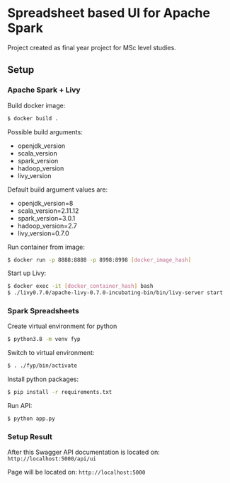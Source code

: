 Spreadsheet based UI for Apache Spark
=====================================

Project created as final year project for MSc level studies.

## Setup

### Apache Spark + Livy

Build docker image:
```bash
$ docker build .
```

Possible build arguments:
- openjdk_version
- scala_version
- spark_version
- hadoop_version
- livy_version

Default build argument values are:
- openjdk_version=8
- scala_version=2.11.12
- spark_version=3.0.1
- hadoop_version=2.7
- livy_version=0.7.0

Run container from image:
```bash
$ docker run -p 8888:8888 -p 8998:8998 [docker_image_hash]
```

Start up Livy:
```bash
$ docker exec -it [docker_container_hash] bash
$ ./livy0.7.0/apache-livy-0.7.0-incubating-bin/bin/livy-server start
```

### Spark Spreadsheets

Create virtual environment for python
```bash
$ python3.8 -m venv fyp
```

Switch to virtual environment:
```bash
$ . ./fyp/bin/activate
```

Install python packages:
```bash
$ pip install -r requirements.txt
```

Run API:
```bash
$ python app.py
```

### Setup Result

After this Swagger API documentation is located on: `http://localhost:5000/api/ui`

Page will be located on: `http://localhost:5000`